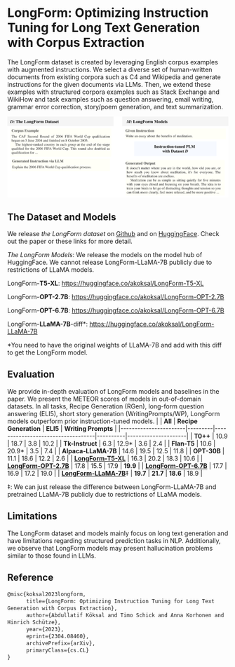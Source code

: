 # LongForm: Optimizing Instruction Tuning for Long Text Generation with Corpus Extraction
The LongForm dataset is created by leveraging English corpus examples with augmented instructions. We select a diverse set of human-written documents from existing corpora such as C4 and Wikipedia and generate instructions for the given documents via LLMs. Then, we extend these examples with structured corpora examples such as Stack Exchange and WikiHow and task examples such as question answering, email writing, grammar error correction, story/poem generation, and text summarization.

![The LongForm dataset](figures/intro_example.jpg)

## The Dataset and Models
We release _the LongForm dataset_ on [Github](https://github.com/akoksal/LongForm/tree/main/dataset) and on [HuggingFace](https://huggingface.co/datasets/akoksal/LongForm). Check out the paper or these links for more detail.

_The LongForm Models_:
We release the models on the model hub of HuggingFace. We cannot release LongForm-LLaMA-7B publicly due to restrictions of LLaMA models.

LongForm-**T5-XL**: https://huggingface.co/akoksal/LongForm-T5-XL

LongForm-**OPT-2.7B**: https://huggingface.co/akoksal/LongForm-OPT-2.7B

LongForm-**OPT-6.7B**: https://huggingface.co/akoksal/LongForm-OPT-6.7B

LongForm-**LLaMA-7B**-diff*: https://huggingface.co/akoksal/LongForm-LLaMA-7B

*You need to have the original weights of LLaMA-7B and add with this diff to get the LongForm model. 

## Evaluation
We provide in-depth evaluation of LongForm models and baselines in the paper. We present the METEOR scores of models in out-of-domain datasets. In all tasks, Recipe Generation (RGen), long-form question answering (ELI5), short story generation (WritingPrompts/WP), LongForm models outperform prior instruction-tuned models.
|          | **All** | **Recipe Generation**             | **ELI5** | **Writing Prompts** |
|-----------------------|---------|-----------------------------------|----------|---------------------|
| **T0++**              | 10.9    | 18.7                              | 3.8      | 10.2                |
| **Tk-Instruct**       | 6.3     | 12.9* | 3.6      | 2.4                 |
| **Flan-T5**           | 10.6    | 20.9* | 3.5      | 7.4                 |
| **Alpaca-LLaMA-7B**   | 14.6    | 19.5                              | 12.5     | 11.8                |
| **OPT-30B**           | 11.1    | 18.6                              | 12.2     | 2.6                 |
| **[LongForm-T5-XL](https://huggingface.co/akoksal/LongForm-T5-XL)**    | 16.3    | 20.2                              | 18.3     | 10.6                |
| **[LongForm-OPT-2.7B](https://huggingface.co/akoksal/LongForm-OPT-2.7B)**   | 17.8    | 15.5                              | 17.9     | **19.9**                |
| **[LongForm-OPT-6.7B](https://huggingface.co/akoksal/LongForm-OPT-6.7B)** | 17.7    | 16.9                              | 17.2     | 19.0                |
| [**LongForm-LLaMA-7B**](https://huggingface.co/akoksal/LongForm-LLaMA-7B-diff)‡ | **19.7**    | **21.7**                              | **18.6**     | 18.9                |

‡: We can just release the difference between LongForm-LLaMA-7B and pretrained LLaMA-7B publicly due to restrictions of LLaMA models.

## Limitations
The LongForm dataset and models mainly focus on long text generation and have limitations regarding structured prediction tasks in NLP. Additionally, we observe that LongForm models may present hallucination problems similar to those found in LLMs.

## Reference
```
@misc{koksal2023longform,
      title={LongForm: Optimizing Instruction Tuning for Long Text Generation with Corpus Extraction}, 
      author={Abdullatif Köksal and Timo Schick and Anna Korhonen and Hinrich Schütze},
      year={2023},
      eprint={2304.08460},
      archivePrefix={arXiv},
      primaryClass={cs.CL}
}
```

